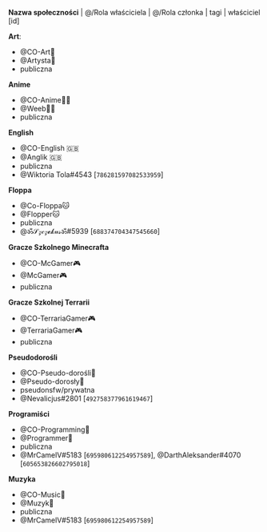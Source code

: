 **Nazwa społeczności** | @/Rola właściciela | @/Rola członka | tagi | właściciel [id]

**Art**:
 - @CO-Art🎨
 - @Artysta🎨
 - publiczna

**Anime**   
 - @CO-Anime🐱‍👤   
 - @Weeb🐱‍👤   
 - publiczna

**English**   
 - @CO-English 🇬🇧   
 - @Anglik 🇬🇧   
 - publiczna   
 - @Wiktoria Tola#4543 [`786281597082533959`]

**Floppa**   
 - @Co-Floppa🐱   
 - @Flopper🐱   
 - publiczna   
 - @ॐ𝒮𝓏𝒸𝓏𝓮𝓀𝓊𝓈ॐ#5939 [`688374704347545660`]

**Gracze Szkolnego Minecrafta**   
 - @CO-McGamer🎮   
 - @McGamer🎮   
 - publiczna

**Gracze Szkolnej Terrarii**   
 - @CO-TerrariaGamer🎮   
 - @TerrariaGamer🎮   
 - publiczna

**Pseudodorośli**   
 - @CO-Pseudo-dorośli👥   
 - @Pseudo-dorosły👤   
 - pseudonsfw/prywatna   
 - @Nevalicjus#2801 [`492758377961619467`]

**Programiści**   
 - @CO-Programming💾   
 - @Programmer💾   
 - publiczna   
 - @MrCamelV#5183 [`695980612254957589`], @DarthAleksander#4070 [`605653826602795018`]

**Muzyka**   
 - @CO-Music🎵   
 - @Muzyk🎵   
 - publiczna   
 - @MrCamelV#5183 [`695980612254957589`]

